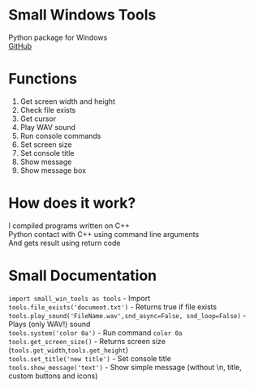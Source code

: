# Small Windows Tools
Python package for Windows<br />
[GitHub](https://github.com/Pixelsuft/small_win_tools)
# Functions
1) Get screen width and height<br />
2) Check file exists<br />
3) Get cursor<br />
4) Play WAV sound<br />
5) Run console commands<br />
6) Set screen size<br />
7) Set console title<br />
8) Show message<br />
9) Show message box
# How does it work?
I compiled programs written on C++<br />
Python contact with C++ using command line arguments<br />
And gets result using return code
# Small Documentation
```import small_win_tools as tools``` - Import<br />
```tools.file_exists('document.txt')``` - Returns true if file exists<br />
```tools.play_sound('FileName.wav',snd_async=False, snd_loop=False)``` - Plays (only WAV!) sound<br />
```tools.system('color 0a')``` - Run command ```color 0a```<br />
```tools.get_screen_size()``` - Returns screen size (```tools.get_width```,```tools.get_height```)<br />
```tools.set_title('new title')``` -  Set console title<br />
```tools.show_message('text')``` - Show simple message (without \n, title, custom buttons and icons)
